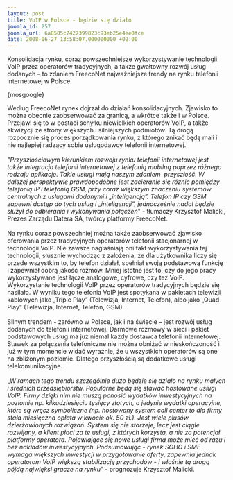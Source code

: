 ```yaml
---
layout: post
title: VoIP w Polsce - będzie się działo
joomla_id: 257
joomla_url: 6a8585c7427399823c93eb25e4ee0fce
date: 2008-06-27 13:58:07.000000000 +02:00
---
```

Konsolidacja rynku, coraz powszechniejsze wykorzystywanie technologii VoIP przez operator&oacute;w tradycyjnych, a także gwałtowny rozw&oacute;j usług dodanych &ndash; to zdaniem FreecoNet najważniejsze trendy na rynku telefonii internetowej w Polsce.<p>{mosgoogle}</p><p>Według FreecoNet rynek dojrzał do działań konsolidacyjnych. Zjawisko to można obecnie zaobserwować za granicą, a wkr&oacute;tce także i w Polsce. Przejawi się to w postaci schyłku niewielkich operator&oacute;w VoIP, a także akwizycji ze strony większych i silniejszych podmiot&oacute;w. Tą drogą rozpocznie się proces porządkowania rynku, z kt&oacute;rego znikać będą mali i nie najlepiej radzący sobie usługodawcy telefonii internetowej.<br /><br />&quot;<em>Przyszłościowym kierunkiem rozwoju rynku telefonii internetowej jest także integracja telefonii internetowej z telefonią mobilną poprzez r&oacute;żnego rodzaju aplikacje. Takie usługi mają naszym zdaniem&nbsp; przyszłość. W dalszej perspektywie prawdopodobne jest zacieranie się r&oacute;żnic pomiędzy telefonią IP i telefonią GSM, przy coraz większym znaczeniu system&oacute;w centralnych z usługami dodanymi i &bdquo;inteligencją&rdquo;. Telefon IP czy GSM zapewni dostęp do tych usług i &bdquo;inteligencji&rdquo;, jednocześnie nadal będzie służył do odbierania i wykonywania połączeń</em>&quot; - tłumaczy Krzysztof Malicki, Prezes Zarządu Datera SA, tw&oacute;rcy platformy FreecoNet.<br /><br />Na rynku coraz powszechniej można także zaobserwować zjawisko oferowania przez tradycyjnych operator&oacute;w telefonii stacjonarnej w technologii VoIP. Nie zawsze nagłaśniają oni fakt wykorzystywania tej technologii, słusznie wychodząc z założenia, że dla użytkownika liczy się przede wszystkim to, by telefon działał, spełniał swoją podstawową funkcję i zapewniał dobrą jakość rozm&oacute;w. Mniej istotne jest to, czy do jego pracy wykorzystywane jest łącze analogowe, cyfrowe, czy też VoIP. Wykorzystanie technologii VoIP przez operator&oacute;w tradycyjnych będzie się nasilało. W wyniku tego telefonia VoIP jest spotykana w pakietach telewizji kablowych jako &bdquo;Triple Play&rdquo; (Telewizja, Internet, Telefon), albo jako &bdquo;Quad Play&rdquo; (Telewizja, Internet, Telefon, GSM).<br /><br />Silnym trendem - zar&oacute;wno w Polsce, jak i na świecie &ndash; jest rozw&oacute;j usług dodanych do telefonii internetowej. Darmowe rozmowy w sieci i pakiet podstawowych usług ma już niemal każdy dostawca telefonii internetowej. Stawek za połączenia telefoniczne nie można obniżać w nieskończoność i już w tym momencie widać wyraźnie, że u wszystkich operator&oacute;w są one na zbliżonym poziomie. Dlatego przyszłością są dodatkowe usługi telekomunikacyjne. <br /><br />&bdquo;<em>W ramach tego trendu szczeg&oacute;lnie dużo będzie się działo na rynku małych i średnich przedsiębiorstw. Popularne będą się stawać hostowane usługi VoIP. Firmy dzięki nim nie muszą ponosić wydatk&oacute;w inwestycyjnych na poziomie np. kilkudziesięciu tysięcy złotych, a jedynie wydatki operacyjne, kt&oacute;re są wręcz symboliczne (np. hostowany system call center to dla firmy stała miesięczna opłata w kwocie ok. 50 zł.). Jest wiele plus&oacute;w dzierżawionych rozwiązań. System się nie starzeje, lecz jest ciągle rozwijany, a klient płaci za te usługi, z kt&oacute;rych korzysta, a nie za potencjał platformy operatora. Pojawiające się nowe usługi firma może mieć od razu i bez nakład&oacute;w inwestycyjnych. Podsumowując - rynek SOHO i SME wymaga większych inwestycji w przygotowanie oferty, zapewnia jednak operatorom VoIP większą stabilizację przychod&oacute;w - i właśnie tą drogą p&oacute;jdą najwięksi gracze na rynku</em>&rdquo; - prognozuje Krzysztof Malicki. </p>
